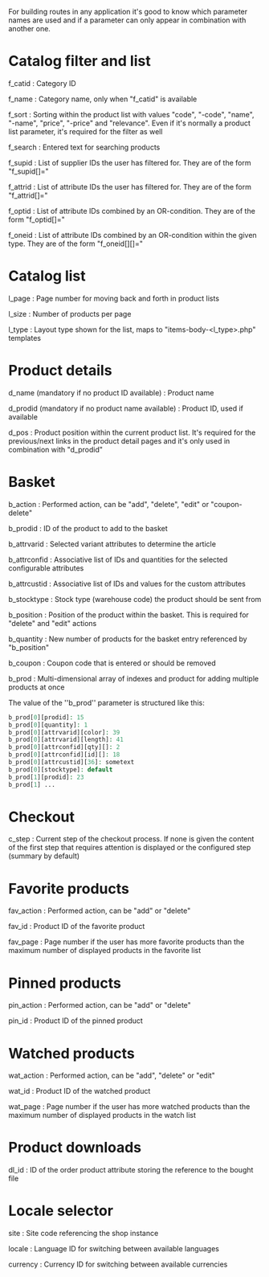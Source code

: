 For building routes in any application it's good to know which parameter names are used and if a parameter can only appear in combination with another one.

# Catalog filter and list

f_catid
: Category ID

f_name
: Category name, only when "f_catid" is available

f_sort
: Sorting within the product list with values "code", "-code", "name", "-name", "price", "-price" and "relevance". Even if it's normally a product list parameter, it's required for the filter as well

f_search
: Entered text for searching products

f_supid
: List of supplier IDs the user has filtered for. They are of the form "f_supid[]=<id>"

f_attrid
: List of attribute IDs the user has filtered for. They are of the form "f_attrid[]=<id>"

f_optid
: List of attribute IDs combined by an OR-condition. They are of the form "f_optid[]=<id>"

f_oneid
: List of attribute IDs combined by an OR-condition within the given type. They are of the form "f_oneid[<type>][]=<id>"

# Catalog list

l_page
: Page number for moving back and forth in product lists

l_size
: Number of products per page

l_type
: Layout type shown for the list, maps to "items-body-<l_type>.php" templates

# Product details

d_name (mandatory if no product ID available)
: Product name

d_prodid (mandatory if no product name available)
: Product ID, used if available

d_pos
: Product position within the current product list. It's required for the previous/next links in the product detail pages and it's only used in combination with "d_prodid"

# Basket

b_action
: Performed action, can be "add", "delete", "edit" or "coupon-delete"

b_prodid
: ID of the product to add to the basket

b_attrvarid
: Selected variant attributes to determine the article

b_attrconfid
: Associative list of IDs and quantities for the selected configurable attributes

b_attrcustid
: Associative list of IDs and values for the custom attributes

b_stocktype
: Stock type (warehouse code) the product should be sent from

b_position
: Position of the product within the basket. This is required for "delete" and "edit" actions

b_quantity
: New number of products for the basket entry referenced by "b_position"

b_coupon
: Coupon code that is entered or should be removed

b_prod
: Multi-dimensional array of indexes and product  for adding multiple products at once

The value of the ''b_prod'' parameter is structured like this:

```php
b_prod[0][prodid]: 15
b_prod[0][quantity]: 1
b_prod[0][attrvarid][color]: 39
b_prod[0][attrvarid][length]: 41
b_prod[0][attrconfid][qty][]: 2
b_prod[0][attrconfid][id][]: 18
b_prod[0][attrcustid][36]: sometext
b_prod[0][stocktype]: default
b_prod[1][prodid]: 23
b_prod[1] ...
```

# Checkout

c_step
: Current step of the checkout process. If none is given the content of the first step that requires attention is displayed or the configured step (summary by default)

# Favorite products

fav_action
: Performed action, can be "add" or "delete"

fav_id
: Product ID of the favorite product

fav_page
: Page number if the user has more favorite products than the maximum number of displayed products in the favorite list

# Pinned products

pin_action
: Performed action, can be "add" or "delete"

pin_id
: Product ID of the pinned product

# Watched products

wat_action
: Performed action, can be "add", "delete" or "edit"

wat_id
: Product ID of the watched product

wat_page
: Page number if the user has more watched products than the maximum number of displayed products in the watch list

# Product downloads

dl_id
: ID of the order product attribute storing the reference to the bought file

# Locale selector

site
: Site code referencing the shop instance

locale
: Language ID for switching between available languages

currency
: Currency ID for switching between available currencies
